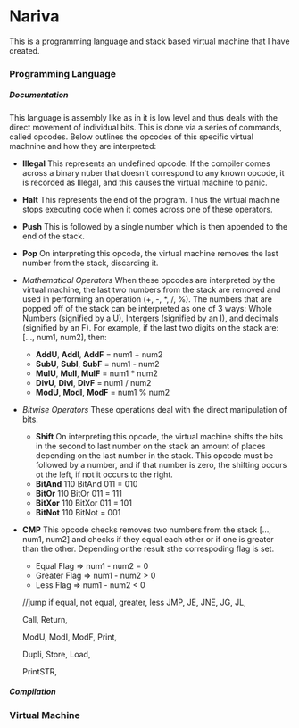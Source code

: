 # Nariva

This is a programming language and stack based virtual machine that I have created. 

### Programming Language 
##### Documentation
This language is assembly like as in it is low level and thus deals with the direct movement of individual bits. This is done via a series of commands, called opcodes. Below outlines the opcodes of this specific virtual machnine and how they are interpreted: 

- **Illegal**
    This represents an undefined opcode. If the compiler comes across a binary nuber that doesn't correspond to any known opcode, it is recorded as Illegal, and this causes the virtual machine to panic.

- **Halt**
    This represents the end of the program. Thus the virtual machine stops executing code when it comes across one of these operators.

- **Push**
    This is followed by a single number which is then appended to the end of the stack.

- **Pop**
    On interpreting this opcode, the virtual machine removes the last number from the stack, discarding it.

- *Mathematical Operators*
    When these opcodes are interpreted by the virtual machine, the last two numbers from the stack are removed and used in performing an operation (+, -, *, /, %). The numbers that are popped off of the stack can be interpreted as one of 3 ways: Whole Numbers (signified by a U), Intergers (signified by an I), and decimals (signified by an F). For example, if the last two digits on the stack are: [..., num1, num2], then:
    - **AddU**, **AddI**, **AddF**
        = num1 + num2
    - **SubU**, **SubI**, **SubF**
        = num1 - num2
    - **MulU**, **MulI**, **MulF**
        = num1 * num2
    - **DivU**, **DivI**, **DivF**
        = num1 / num2
    - **ModU**, **ModI**, **ModF**
        = num1 % num2


- *Bitwise Operators*
    These operations deal with the direct manipulation of bits.
    - **Shift**
        On interpreting this opcode, the virtual machine shifts the bits in the second to last number on the stack an amount of places depending on the last number in the stack. This opcode must be followed by a number, and if that number is zero, the shifting occurs ot the left, if not it occurs to the right.
    - **BitAnd**
        110 BitAnd 011 = 010
    - **BitOr**
        110 BitOr 011 = 111
    - **BitXor**
        110 BitXor 011 = 101
    - **BitNot**
        110 BitNot = 001

- **CMP**
    This opcode checks removes two numbers from the stack [..., num1, num2] and checks if they equal each other or if one is greater than the other. Depending onthe result sthe correspoding flag is set.
    - Equal Flag => num1 - num2 = 0
    - Greater Flag => num1 - num2 > 0
    - Less Flag => num1 - num2 < 0


    //jump if equal, not equal, greater, less
    JMP,
    JE,
    JNE,
    JG,
    JL,

    Call,
    Return,

    ModU,
    ModI,
    ModF,
    Print,

    Dupli,
    Store,
    Load,

    PrintSTR,

##### Compilation

### Virtual Machine